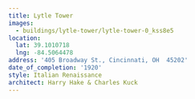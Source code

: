 ```yaml
---
title: Lytle Tower
images:
  - buildings/lytle-tower/lytle-tower-0_kss8e5
location:
  lat: 39.1010718
  lng: -84.5064478
address: '405 Broadway St., Cincinnati, OH  45202'
date_of_completion: '1920'
style: Italian Renaissance
architect: Harry Hake & Charles Kuck
---
```



